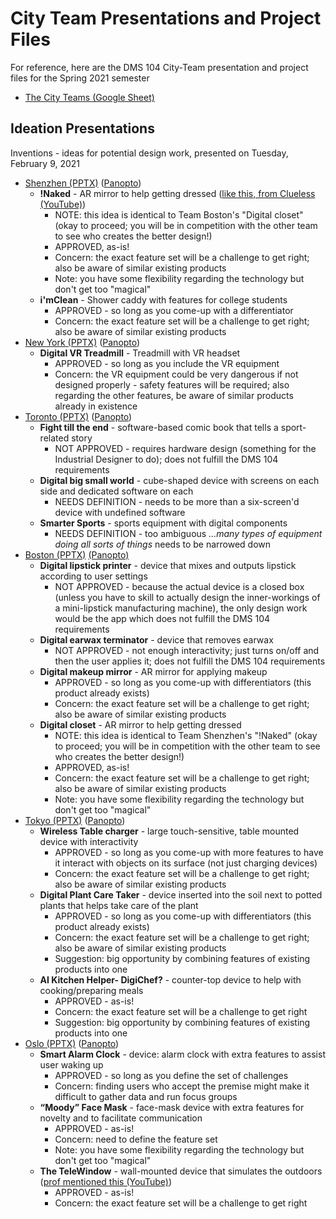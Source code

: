 # City Team Presentations and Project Files
For reference, here are the DMS 104 City-Team presentation and project files for the Spring 2021 semester 

- [The City Teams (Google Sheet)](https://docs.google.com/spreadsheets/d/1GxZ4u8RjvG9D-S86QVpSdJM24KPr47ftF3mN67NC37I/edit#gid=0)

## Ideation Presentations

Inventions - ideas for potential design work, presented on Tuesday, February 9, 2021

- [Shenzhen (PPTX)](files/ideation-shenzhen.pptx) ([Panopto](https://rochester.hosted.panopto.com/Panopto/Pages/Viewer.aspx?id=b9a1b029-266d-43aa-abfd-acca013cd769&start=2768.727))
  - **!Naked** - AR mirror to help getting dressed ([like this, from Clueless (YouTube)](https://youtu.be/XNDubWJU0aU))
    - NOTE: this idea is identical to Team Boston's "Digital closet" (okay to proceed; you will be in competition with the other team to see who creates the better design!)
    - APPROVED, as-is!
    - Concern: the exact feature set will be a challenge to get right; also be aware of similar existing products
    - Note: you have some flexibility regarding the technology but don't get too "magical"
  - **i'mClean** - Shower caddy with features for college students
    - APPROVED - so long as you come-up with a differentiator
    - Concern: the exact feature set will be a challenge to get right; also be aware of similar existing products
- [New York (PPTX)](files/ideation-new-york.pptx) ([Panopto](https://rochester.hosted.panopto.com/Panopto/Pages/Viewer.aspx?id=b9a1b029-266d-43aa-abfd-acca013cd769&start=2014.3989984))
  - **Digital VR Treadmill** - Treadmill with VR headset
    - APPROVED - so long as you include the VR equipment
    - Concern: the VR equipment could be very dangerous if not designed properly - safety features will be required; also regarding the other features, be aware of similar products already in existence
- [Toronto (PPTX)](files/ideation-toronto.pptx) ([Panopto](https://rochester.hosted.panopto.com/Panopto/Pages/Viewer.aspx?id=b9a1b029-266d-43aa-abfd-acca013cd769&start=1177.482))
  - **Fight till the end** - software-based comic book that tells a sport-related story
    - NOT APPROVED - requires hardware design (something for the Industrial Designer to do); does not fulfill the DMS 104 requirements
  - **Digital big small world** - cube-shaped device with screens on each side and dedicated software on each
    - NEEDS DEFINITION - needs to be more than a six-screen'd device with undefined software
  - **Smarter Sports** - sports equipment with digital components
    - NEEDS DEFINITION - too ambiguous *...many types of equipment doing all sorts of things* needs to be narrowed down
- [Boston (PPTX)](files/ideation-boston.pptx) [(Panopto)](https://rochester.hosted.panopto.com/Panopto/Pages/Viewer.aspx?id=7462863c-8b84-44c3-b6ca-acca00fe7ac6)
  - **Digital lipstick printer** - device that mixes and outputs lipstick according to user settings
    - NOT APPROVED - because the actual device is a closed box (unless you have to skill to actually design the inner-workings of a mini-lipstick manufacturing machine), the only design work would be the app which does not fulfill the DMS 104 requirements
  - **Digital earwax terminator** - device that removes earwax
    - NOT APPROVED - not enough interactivity; just turns on/off and then the user applies it; does not fulfill the DMS 104 requirements
  - **Digital makeup mirror** - AR mirror for applying makeup
    - APPROVED - so long as you come-up with differentiators (this product already exists)
    - Concern: the exact feature set will be a challenge to get right; also be aware of similar existing products
  - **Digital closet** - AR mirror to help getting dressed
    - NOTE: this idea is identical to Team Shenzhen's "!Naked" (okay to proceed; you will be in competition with the other team to see who creates the better design!)
    - APPROVED, as-is!
    - Concern: the exact feature set will be a challenge to get right; also be aware of similar existing products
    - Note: you have some flexibility regarding the technology but don't get too "magical"
- [Tokyo (PPTX)](files/ideation-tokyo.pptx) ([Panopto](https://rochester.hosted.panopto.com/Panopto/Pages/Viewer.aspx?id=b9a1b029-266d-43aa-abfd-acca013cd769&start=4206.830001599999))
  - **Wireless Table charger** - large touch-sensitive, table mounted device with interactivity
    - APPROVED - so long as you come-up with more features to have it interact with objects on its surface (not just charging devices)
    - Concern: the exact feature set will be a challenge to get right; also be aware of similar existing products
  - **Digital Plant Care Taker** - device inserted into the soil next to potted plants that helps take care of the plant
    - APPROVED - so long as you come-up with differentiators (this product already exists)
    - Concern: the exact feature set will be a challenge to get right; also be aware of similar existing products
    - Suggestion: big opportunity by combining features of existing products into one
  - **AI Kitchen Helper- DigiChef?** - counter-top device to help with cooking/preparing meals
    - APPROVED - as-is!
    - Concern: the exact feature set will be a challenge to get right
    - Suggestion: big opportunity by combining features of existing products into one
- [Oslo (PPTX)](files/ideation-oslo.pptx) ([Panopto](https://rochester.hosted.panopto.com/Panopto/Pages/Viewer.aspx?id=b9a1b029-266d-43aa-abfd-acca013cd769&start=3308.4159999999997))
  - **Smart Alarm Clock** - device: alarm clock with extra features to assist user waking up
    - APPROVED - so long as you define the set of challenges
    - Concern: finding users who accept the premise might make it difficult to gather data and run focus groups 
  - **“Moody” Face Mask** - face-mask device with extra features for novelty and to facilitate communication
    - APPROVED - as-is!
    - Concern: need to define the feature set
    - Note: you have some flexibility regarding the technology but don't get too "magical"
  - **The TeleWindow** - wall-mounted device that simulates the outdoors ([prof mentioned this (YouTube)](https://youtu.be/TX1sRxCrduA?t=337))
    - APPROVED - as-is!
    - Concern: the exact feature set will be a challenge to get right

